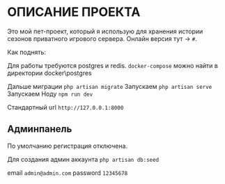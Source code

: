 # ОПИСАНИЕ ПРОЕКТА

Это мой пет-проект, который я использую для хранения истории сезонов приватного игрового сервера. Онлайн версия тут -> `#`.


Как поднять:

Для работы требуются postgres и redis. 
`docker-compose` можно найти в директории docker\postgres

Дальше миграции `php artisan migrate`
Запускаем `php artisan serve`
Запускаем Ноду `npm run dev`

Стандартный url `http://127.0.0.1:8000`

## Админпанель
По умолчанию регистрация отключена.

Для создания админ аккаунта `php artisan db:seed`

email `admin@admin.com`
password `12345678`

